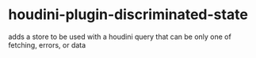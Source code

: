 # houdini-plugin-discriminated-state

adds a store to be used with a houdini query that can be only one of fetching, errors, or data
